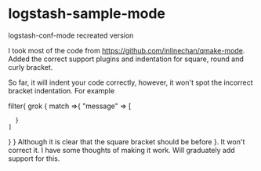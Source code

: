 # logstash-sample-mode
logstash-conf-mode recreated version

I took most of the code from https://github.com/inlinechan/qmake-mode.
Added the correct support plugins and indentation for square, round and curly bracket.

So far, it will indent your code correctly, however, it won't spot the incorrect bracket indentation.
For example 

filter{
  grok {
    match =>{
      "message" => [
  
      }
    ]
  }
}
Although it is clear that the square bracket should be before }. It won't correct it.
I have some thoughts of making it work.
Will graduately add support for this.
